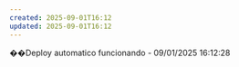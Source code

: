 ```yaml
---
created: 2025-09-01T16:12
updated: 2025-09-01T16:12
---
```

��D e p l o y   a u t o m a t i c o   f u n c i o n a n d o   -   0 9 / 0 1 / 2 0 2 5   1 6 : 1 2 : 2 8  
 